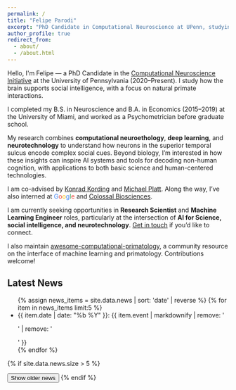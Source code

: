 ```yaml
---
permalink: /
title: "Felipe Parodi"
excerpt: "PhD Candidate in Computational Neuroscience at UPenn, studying social intelligence in primates and machines. Co-advised by Konrad Kording and Michael Platt."
author_profile: true
redirect_from: 
  - about/
  - /about.html
---
```


Hello, I'm Felipe — a PhD Candidate in the [Computational Neuroscience Initiative](https://cni.upenn.edu/) at the University of Pennsylvania (2020–Present). I study how the brain supports social intelligence, with a focus on natural primate interactions.  

I completed my B.S. in Neuroscience and B.A. in Economics (2015–2019) at the University of Miami, and worked as a Psychometrician before graduate school.  

My research combines **computational neuroethology**, **deep learning**, and **neurotechnology** to understand how neurons in the superior temporal sulcus encode complex social cues. Beyond biology, I’m interested in how these insights can inspire AI systems and tools for decoding non-human cognition, with applications to both basic science and human-centered technologies.  

I am co-advised by [Konrad Kording](http://kordinglab.com/) and [Michael Platt](http://plattlabs.rocks/). Along the way, I’ve also interned at <span style="color:#4285F4;">G</span><span style="color:#EA4335;">o</span><span style="color:#FBBC05;">o</span><span style="color:#4285F4;">g</span><span style="color:#34A853;">l</span><span style="color:#EA4335;">e</span> and [Colossal Biosciences](https://colossal.com/).  

I am currently seeking opportunities in **Research Scientist** and **Machine Learning Engineer** roles, particularly at the intersection of **AI for Science, social intelligence, and neurotechnology**. [Get in touch](/contact/) if you’d like to connect.  

I also maintain [awesome-computational-primatology](https://github.com/KordingLab/awesome-computational-primatology), a community resource on the interface of machine learning and primatology. Contributions welcome!


## Latest News

<div class="news-container">
  <ul id="news-list" class="news-feed-condensed">
    {% assign news_items = site.data.news | sort: 'date' | reverse %}
    {% for item in news_items limit:5 %}
      <li>
        <span class="news-date">{{ item.date | date: "%b %Y" }}:</span>
        <span class="news-event">{{ item.event | markdownify | remove: '<p>' | remove: '</p>' }}</span>
      </li>
    {% endfor %}
  </ul>

  {% if site.data.news.size > 5 %}
    <ul id="older-news-list" class="news-feed-condensed" style="display:none;">
      {% for item in news_items offset:5 %}
        <li>
          <span class="news-date">{{ item.date | date: "%b %Y" }}:</span>
          <span class="news-event">{{ item.event | markdownify | remove: '<p>' | remove: '</p>' }}</span>
        </li>
      {% endfor %}
    </ul>
    <button id="toggle-news-btn" class="toggle-news-btn">Show older news</button>
  {% endif %}
</div>

<script>
  document.addEventListener('DOMContentLoaded', function() {
    const toggleButton = document.getElementById('toggle-news-btn');
    const olderNewsList = document.getElementById('older-news-list');

    if (toggleButton && olderNewsList) {
      toggleButton.addEventListener('click', function() {
        const isHidden = olderNewsList.style.display === 'none';
        olderNewsList.style.display = isHidden ? 'block' : 'none';
        toggleButton.textContent = isHidden ? 'Hide older news' : 'Show older news';
      });
    }
  });
</script>
